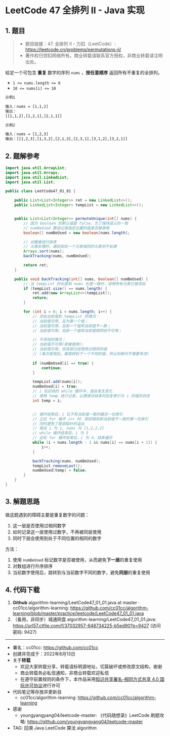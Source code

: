 # LeetCode 47 全排列 II - Java 实现

## 1. 题目

> - 题目链接：47. 全排列 II - 力扣（LeetCode）: <https://leetcode.cn/problems/permutations-ii/>
> - 著作权归领扣网络所有。商业转载请联系官方授权，非商业转载请注明出处。

给定一个可包含 **重复** 数字的序列 `nums` ，**按任意顺序** 返回所有不重复的全排列。

- `1 <= nums.length <= 8`
- `10 <= nums[i] <= 10`

```txt
示例1

输入：nums = [1,1,2]
输出：
[[1,1,2],[1,2,1],[2,1,1]]

示例2

输入：nums = [1,2,3]
输出：[[1,2,3],[1,3,2],[2,1,3],[2,3,1],[3,1,2],[3,2,1]]
```

## 2. 题解参考

```java
import java.util.ArrayList;
import java.util.Arrays;
import java.util.LinkedList;
import java.util.List;

public class LeetCode47_01_01 {

    public List<List<Integer>> ret = new LinkedList<>();
    public LinkedList<Integer> tempList = new LinkedList<>();


    public List<List<Integer>> permuteUnique(int[] nums) {
        // 因为 boolean 的默认值是 false，为了保持语义的一致
        // numBeUsed 数组记录指定位置的值是否被使用
        boolean[] numBeUsed = new boolean[nums.length];

        // 对数据进行排序
        // 元素处理时，遇到和后一个元素相同的元素则不处理
        Arrays.sort(nums);
        backTracking(nums, numBeUsed);

        return ret;
    }

    public void backTracking(int[] nums, boolean[] numBeUsed) {
        // 当 tempList 的长度和 nums 长度一致时，说明所有元素已被添加
        if (tempList.size() == nums.length) {
            ret.add(new ArrayList<>(tempList));
            return;
        }

        for (int i = 0; i < nums.length; i++) {
            // 添加当前值到 tempList 的情况：
            // 当前值可用，且为第一个值；
            // 当前值可用，且前一个值和当前值不一致；
            // 当前值可用，且前一个值和当前值相同但不可用；

            // 不添加的情况：
            // 当前值不可用(即被使用);
            // 当前值可用，但该层已经使用过相同的值
            // (每次使用后，都跳转到下一个不同的值，所以判断时不需要考虑)
            
            if (numBeUsed[i] == true) {
                continue;
            }

            tempList.add(nums[i]);
            numBeUsed[i] = true;
            // i 在后续的 while 循环中，值会发生变化
            // 使用 temp 进行记录，以便递归结束时回复索引为 i 的值的状态
            int temp = i;


            // 循环结束后，i 位于和当前值一致的最后一位索引
            // 之后 for 循环 i++ 时，刚好跳到和当前值不一致的第一位索引
            // 同时避免了尾部指针的溢出
            // 假设 i 为 1, nums 为 [1,2,2,2]
            // while 循环结束后，i 为 3
            // 此轮 for 循环结束后，i 为 4，结束遍历
            while (i < nums.length - 1 && nums[i] == nums[i + 1]) {
                i++;
            }

            backTracking(nums, numBeUsed);
            tempList.removeLast();
            numBeUsed[temp] = false;
        }
    }
}
```

## 3. 解题思路

做这题遇到的障碍主要是重复数字的问题：

1. 这一层是否使用过相同数字
2. 如何记录这一层使用过数字，不再被同层使用
3. 同时下层会使用到处于不同位置的相同的数字

方法：

1. 使用 `numBeUsed` 标记数字是否被使用，从而避免**下一层**的重复使用
2. 对数组进行升序排序
3. 当前数字使用后，跳转到与当前数字不同的数字，避免**同层**的重复使用

## 4. 代码下载

1. **Github** algorithm-learning/LeetCode47_01_01.java at master · cc01cc/algorithm-learning: <https://github.com/cc01cc/algorithm-learning/blob/master/practice/leetcode/LeetCode47_01_01.java>
2. （备用，非同步）城通网盘 algorithm-learning/LeetCode47_01_01.java: <https://url57.ctfile.com/f/37032957-648734225-b5ed90?p=9427> (访问密码: 9427)

---

- 署名：cc01cc: <https://github.com/cc01cc>
- 创建并完成于：2022年8月13日
- 关于**转载**
  - 欢迎大家转载分享，转载请标明源地址，切莫破坏或修改原文结构，谢谢
  - 商业转载务必私信通知，非商业转载欢迎私信
  - 在遵守前置规则的条件下，本作品采用[知识共享署名-相同方式共享 4.0 国际许可协议](https://creativecommons.org/licenses/by-sa/4.0/legalcode.zh-Hans)进行许可
- 代码笔记等存放并更新自
  - cc01cc/algorithm-learning: <https://github.com/cc01cc/algorithm-learning>
- 感谢
  - youngyangyang04/leetcode-master: 《代码随想录》LeetCode 刷题攻略: <https://github.com/youngyangyang04/leetcode-master>
- TAG: 回溯 Java LeetCode 算法 algorithm
